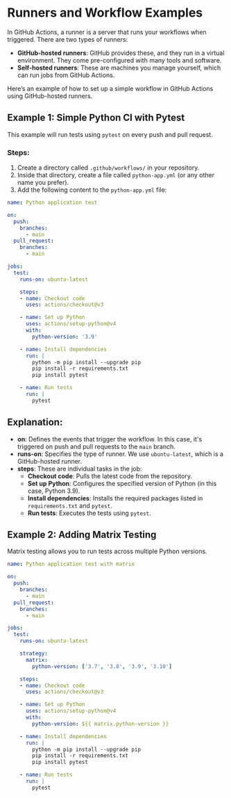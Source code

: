 # Runners and Workflow Examples

In GitHub Actions, a runner is a server that runs your workflows when triggered. There are two types of runners:

- **GitHub-hosted runners**: GitHub provides these, and they run in a virtual environment. They come pre-configured with many tools and software.
- **Self-hosted runners**: These are machines you manage yourself, which can run jobs from GitHub Actions.

Here’s an example of how to set up a simple workflow in GitHub Actions using GitHub-hosted runners.

## Example 1: Simple Python CI with Pytest

This example will run tests using `pytest` on every push and pull request.

### Steps:
1. Create a directory called `.github/workflows/` in your repository.
2. Inside that directory, create a file called `python-app.yml` (or any other name you prefer).
3. Add the following content to the `python-app.yml` file:

```yaml
name: Python application test

on:
  push:
    branches:
      - main
  pull_request:
    branches:
      - main

jobs:
  test:
    runs-on: ubuntu-latest

    steps:
    - name: Checkout code
      uses: actions/checkout@v3

    - name: Set up Python
      uses: actions/setup-python@v4
      with:
        python-version: '3.9'

    - name: Install dependencies
      run: |
        python -m pip install --upgrade pip
        pip install -r requirements.txt
        pip install pytest

    - name: Run tests
      run: |
        pytest
```

## Explanation:

- **on**: Defines the events that trigger the workflow. In this case, it's triggered on push and pull requests to the `main` branch.
- **runs-on**: Specifies the type of runner. We use `ubuntu-latest`, which is a GitHub-hosted runner.
- **steps**: These are individual tasks in the job:
  - **Checkout code**: Pulls the latest code from the repository.
  - **Set up Python**: Configures the specified version of Python (in this case, Python 3.9).
  - **Install dependencies**: Installs the required packages listed in `requirements.txt` and `pytest`.
  - **Run tests**: Executes the tests using `pytest`.

## Example 2: Adding Matrix Testing

Matrix testing allows you to run tests across multiple Python versions.

```yaml
name: Python application test with matrix

on:
  push:
    branches:
      - main
  pull_request:
    branches:
      - main

jobs:
  test:
    runs-on: ubuntu-latest

    strategy:
      matrix:
        python-version: ['3.7', '3.8', '3.9', '3.10']

    steps:
    - name: Checkout code
      uses: actions/checkout@v3

    - name: Set up Python
      uses: actions/setup-python@v4
      with:
        python-version: ${{ matrix.python-version }}

    - name: Install dependencies
      run: |
        python -m pip install --upgrade pip
        pip install -r requirements.txt
        pip install pytest

    - name: Run tests
      run: |
        pytest
```
